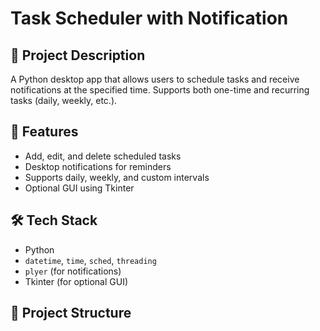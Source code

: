 # Task Scheduler with Notification

## 📌 Project Description
A Python desktop app that allows users to schedule tasks and receive notifications at the specified time. Supports both one-time and recurring tasks (daily, weekly, etc.).

## 🚀 Features
- Add, edit, and delete scheduled tasks
- Desktop notifications for reminders
- Supports daily, weekly, and custom intervals
- Optional GUI using Tkinter

## 🛠️ Tech Stack
- Python
- `datetime`, `time`, `sched`, `threading`
- `plyer` (for notifications)
- Tkinter (for optional GUI)

## 📂 Project Structure

